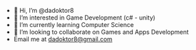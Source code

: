 - 👋 Hi, I’m @dadoktor8
- 👀 I’m interested in Game Development (c# - unity)
- 🌱 I’m currently learning Computer Science 
- 💞️ I’m looking to collaborate on Games and Apps Development
- Email me at dadoktor8@gmail.com

<!---
dadoktor8/dadoktor8 is a ✨ special ✨ repository because its `README.md` (this file) appears on your GitHub profile.
You can click the Preview link to take a look at your changes.
--->
